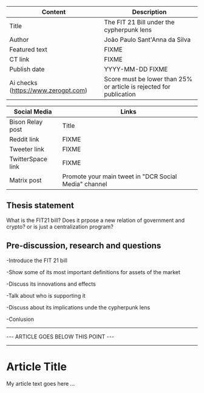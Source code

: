 | Content | Description |
|---|---|
| Title               | The FIT 21 Bill under the cypherpunk lens |
| Author              | João Paulo Sant'Anna da Silva |
| Featured text       | FIXME |
| CT link             | FIXME |
| Publish date        | YYYY-MM-DD FIXME |
| Ai checks (https://www.zerogpt.com) | Score must be lower than 25% or article is rejected for publication |

| Social Media | Links |
|---|---|
| Bison Relay post    | Title |
| Reddit link         | FIXME |
| Tweeter link        | FIXME |
| TwitterSpace link   | FIXME |
| Matrix post         | Promote your main tweet in "DCR Social Media" channel |

## Thesis statement

What is the FIT21 bill? Does it prpose a new relation of government and crypto? or is just a centralization program?


## Pre-discussion, research and questions

-Introduce the FIT 21 bill

-Show some of its most important definitions for assets of the market

-Discuss its innovations and effects

-Talk about who is supporting it

-Discuss about its implications unde the cypherpunk lens

-Conlusion

---
--- ARTICLE GOES BELOW THIS POINT ---

---

# Article Title

My article text goes here …
